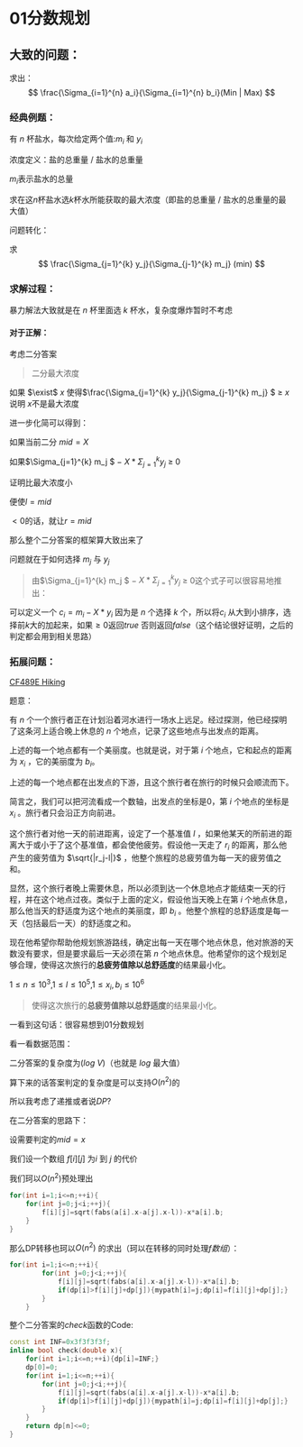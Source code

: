 # $01$分数规划 

## 大致的问题：
求出：
$$
\frac{\Sigma_{i=1}^{n} a_i}{\Sigma_{i=1}^{n} b_i}(Min | Max)
$$

### 经典例题：

有 $n$ 杯盐水，每次给定两个值:$m_i$ 和 $y_i$

浓度定义：盐的总重量 / 盐水的总重量

$m_i$表示盐水的总量 

求在这$n$杯盐水选$k$杯水所能获取的最大浓度（即盐的总重量 / 盐水的总重量的最大值）

问题转化：

求
$$
\frac{\Sigma_{j=1}^{k} y_j}{\Sigma_{j-1}^{k} m_j} (min)
$$

### 求解过程：

暴力解法大致就是在 $n$ 杯里面选 $k$ 杯水，复杂度爆炸暂时不考虑

#### 对于正解：
考虑二分答案 

> 二分最大浓度

如果 $\exist$ $x$ 使得$\frac{\Sigma_{j=1}^{k} y_j}{\Sigma_{j-1}^{k} m_j} $ $\geq$ $x$ 说明 $x$不是最大浓度

进一步化简可以得到：

如果当前二分 $mid=X$

如果$\Sigma_{j=1}^{k} m_j $ $-$ $X * \Sigma_{j=1}^{k} y_j$ $\geq$ $0$

证明比最大浓度小

便使$l=mid$

$<0$的话，就让$r=mid$

那么整个二分答案的框架算大致出来了

问题就在于如何选择 $m_j$ 与 $y_j$

> 由$\Sigma_{j=1}^{k} m_j $ $-$ $X * \Sigma_{j=1}^{k} y_j$ $\geq$ $0$这个式子可以很容易地推出：

可以定义一个 $c_i = m_i - X*y_i$ 因为是 $n$ 个选择 $k$ 个，所以将$c_i$ 从大到小排序，选择前$k$大的加起来，如果$\geq0$返回$true$ 否则返回$false$（这个结论很好证明，之后的判定都会用到相关思路）



### 拓展问题：

[CF489E Hiking](https://www.luogu.com.cn/problem/CF489E)

题意：

有 $n$ 个一个旅行者正在计划沿着河水进行一场水上远足。经过探测，他已经探明了这条河上适合晚上休息的 $n$ 个地点，记录了这些地点与出发点的距离。

上述的每一个地点都有一个美丽度。也就是说，对于第 $i$ 个地点，它和起点的距离为 $x_i$ ，它的美丽度为 $b_i$。

上述的每一个地点都在出发点的下游，且这个旅行者在旅行的时候只会顺流而下。

简言之，我们可以把河流看成一个数轴，出发点的坐标是0，第 $i$ 个地点的坐标是 $x_i$ 。旅行者只会沿正方向前进。

这个旅行者对他一天的前进距离，设定了一个基准值 $l$ ，如果他某天的所前进的距离大于或小于了这个基准值，都会使他疲劳。假设他一天走了 $r_i$ 的距离，那么他产生的疲劳值为 $\sqrt{|r_j-l|}$ ，他整个旅程的总疲劳值为每一天的疲劳值之和。

显然，这个旅行者晚上需要休息，所以必须到达一个休息地点才能结束一天的行程，并在这个地点过夜。类似于上面的定义，假设他当天晚上在第 $i$ 个地点休息，那么他当天的舒适度为这个地点的美丽度，即 $b_i$ 。他整个旅程的总舒适度是每一天（包括最后一天）的舒适度之和。

现在他希望你帮助他规划旅游路线，确定出每一天在哪个地点休息，他对旅游的天数没有要求，但是要求最后一天必须在第 $n$ 个地点休息。他希望你的这个规划足够合理，使得这次旅行的**总疲劳值除以总舒适度**的结果最小化。

$1 \leq n \leq 10^3$,$1 \leq l \leq 10^5$,$1 \leq x_i,b_i \leq 10^6$

>使得这次旅行的**总疲劳值除以总舒适度**的结果最小化。

一看到这句话：很容易想到01分数规划

看一看数据范围：

二分答案的复杂度为($log$ $V$)（也就是 $log$ 最大值）

算下来的话答案判定的复杂度是可以支持$O(n^2)$的

所以我考虑了递推或者说$DP$?

在二分答案的思路下：

设需要判定的$mid=x$

我们设一个数组 $f[i][j]$ 为$i$ 到 $j$ 的代价

我们珂以$O(n^2)$预处理出

```cpp
for(int i=1;i<=n;++i){
	for(int j=0;j<i;++j){
		f[i][j]=sqrt(fabs(a[i].x-a[j].x-l))-x*a[i].b;
	}
}
```

那么DP转移也珂以$O(n^2)$ 的求出（珂以在转移的同时处理$f数组$）：

```cpp
for(int i=1;i<=n;++i){
		for(int j=0;j<i;++j){
			f[i][j]=sqrt(fabs(a[i].x-a[j].x-l))-x*a[i].b;
			if(dp[i]>f[i][j]+dp[j]){mypath[i]=j;dp[i]=f[i][j]+dp[j];}
		}
	}

```

整个二分答案的$check$函数的Code:

```cpp
const int INF=0x3f3f3f3f;
inline bool check(double x){
	for(int i=1;i<=n;++i){dp[i]=INF;}
	dp[0]=0;
	for(int i=1;i<=n;++i){
		for(int j=0;j<i;++j){
			f[i][j]=sqrt(fabs(a[i].x-a[j].x-l))-x*a[i].b;
			if(dp[i]>f[i][j]+dp[j]){mypath[i]=j;dp[i]=f[i][j]+dp[j];}
		}
	}
	return dp[n]<=0;
}
```






